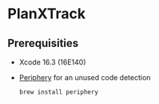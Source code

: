 # PlanXTrack

## Prerequisities

- Xcode 16.3 (16E140)
- [Periphery](https://github.com/peripheryapp/periphery) for an unused code detection
  
    ```bash
    brew install periphery
    ```
